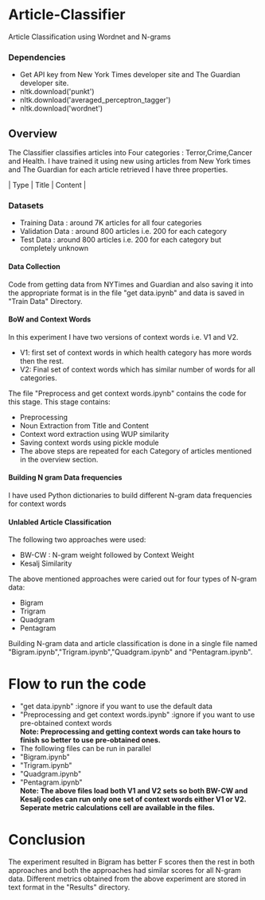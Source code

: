 # Article-Classifier
Article Classification using Wordnet and N-grams

<h3>Dependencies</h3>
<ul>
<li>Get API key from New York Times developer site and The Guardian developer site.
<li>nltk.download('punkt')</li>
<li>nltk.download('averaged_perceptron_tagger')</li>
<li>nltk.download('wordnet')</li>
</ul>

<h2>Overview</h2>
The Classifier classifies articles into Four categories : Terror,Crime,Cancer and Health.
I have trained it using new using articles from New York times and The Guardian
for each article retrieved I have three properties.

|   Type   |    Title   |    Content     |

<h3>Datasets</h3>
<ul>
<li>Training Data : around 7K articles for all four categories</li>
<li>Validation Data : around 800 articles i.e. 200 for each category</li>
<li>Test Data : around 800 articles i.e. 200 for each category but completely unknown</li>
</ul>

<h4>Data Collection</h4>
Code from getting data from NYTimes and Guardian and also saving it into the appropriate format is in the file "get data.ipynb" and data is saved in "Train Data" Directory.

<h4>BoW and Context Words</h4>
In this experiment I have two versions of context words i.e. V1 and V2.
<ul>
<li>V1: first set of context words in which health category has more words then the rest.</li>
<li>V2: Final set of context words which has similar number of words for all categories.</li>
</ul>

The file "Preprocess and get context words.ipynb" contains the code for this stage.
This stage contains:
<ul>
<li>Preprocessing</li>
<li>Noun Extraction from Title and Content</li>
<li>Context word extraction using WUP similarity</li>
<li>Saving context words using pickle module</li>
<li>The above steps are repeated for each Category of articles mentioned in the overview section.</li>
</ul>

<h4>Building N gram Data frequencies</h4>
I have used Python dictionaries to build different N-gram data frequencies for context words

<h4>Unlabled Article Classification</h4>
The following two approaches were used:
<ul>
<li>BW-CW : N-gram weight followed by Context Weight</li>
<li>Kesalj Similarity</li>
</ul>
The above mentioned approaches were caried out for four types of N-gram data:
<ul>
<li>Bigram</li>
<li>Trigram</li>
<li>Quadgram</li>
<li>Pentagram</li>
</ul>

Building N-gram data and article classification is done in a single file named "Bigram.ipynb","Trigram.ipynb","Quadgram.ipynb" and "Pentagram.ipynb". 

<h1>Flow to run the code</h1>
<ul>
<li>"get data.ipynb" :ignore if you want to use the default data</li>
<li>"Preprocessing and get context words.ipynb" :ignore if you want to use pre-obtained context words</li>
<b>Note: Preprocessing and getting context words can take hours to finish so better to use pre-obtained ones.</b>
<li>The following files can be run in parallel</li>
<li>"Bigram.ipynb"</li>
<li>"Trigram.ipynb"</li>
<li>"Quadgram.ipynb"</li>
<li>"Pentagram.ipynb"</li>
<b>Note: The above files load both V1 and V2 sets so both BW-CW and Kesalj codes can run only one set of context words either V1 or V2. Seperate metric calculations cell are available in the files.</b>
</ul>

<h1>Conclusion</h1>
The experiment resulted in Bigram has better F scores then the rest in both approaches and both the approaches had similar scores for all N-gram data.
Different metrics obtained from the above experiment are stored in text format in the "Results" directory.

